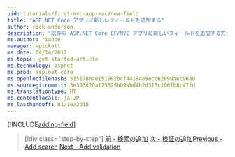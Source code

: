 ```yaml
---
uid: tutorials/first-mvc-app-mac/new-field
title: "ASP.NET Core アプリに新しいフィールドを追加する"
author: rick-anderson
description: "既存の ASP.NET Core EF/MVC アプリに新しいフィールドを追加する方法について説明します。"
ms.author: riande
manager: wpickett
ms.date: 04/14/2017
ms.topic: get-started-article
ms.technology: aspnet
ms.prod: asp.net-core
ms.openlocfilehash: 5151780a0151992bcf44184e9ecc62099aec96a0
ms.sourcegitcommit: 3e303620a125325bb9abd4b2d315c106fb8c47fd
ms.translationtype: HT
ms.contentlocale: ja-JP
ms.lasthandoff: 01/19/2018
---
```

[!INCLUDE[adding-field](../../includes/mvc-intro/new-field.md)]

>[!div class="step-by-step"]
<span data-ttu-id="a8e5f-103">[前 - 検索の追加](search.md)
[次 - 検証の追加](validation.md)</span><span class="sxs-lookup"><span data-stu-id="a8e5f-103">[Previous - Add search](search.md)
[Next - Add validation](validation.md)</span></span>
